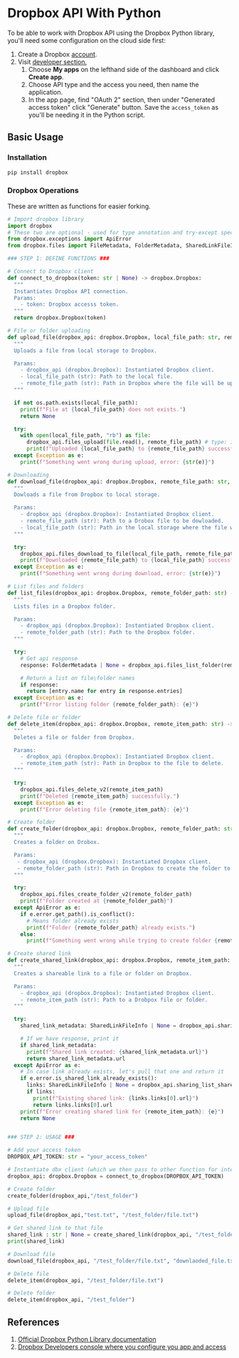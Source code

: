 # Dropbox API With Python

To be able to work with Dropbox API using the Dropbox Python library, you'll need some configuration on the cloud side first:

1. Create a Dropbox [account](https://www.dropbox.com/register).
2. Visit [developer section.](https://www.dropbox.com/developers) 
	1. Choose **My apps** on the lefthand side of the dashboard and click **Create app**.
	2. Choose API type and the access you need, then name the application.
	3. In the app page, find "OAuth 2" section, then under "Generated access token" click "Generate" button. Save the `access_token` as you'll be needing it in the Python script.


## Basic Usage

### Installation 

```powershell
pip install dropbox
```

### Dropbox Operations

These are written as functions for easier forking.

```python
# Import dropbox library
import dropbox
# These two are optional - used for type annotation and try-except specific error catching.
from dropbox.exceptions import ApiError
from dropbox.files import FileMetadata, FolderMetadata, SharedLinkFileInfo

### STEP 1: DEFINE FUNCTIONS ###

# Connect to Dropbox client
def connect_to_dropbox(token: str | None) -> dropbox.Dropbox:
  """
  Instantiates Dropbox API connection.
  Params:
    - token: Dropbox accesss token.
  """
  return dropbox.Dropbox(token)

# File or folder uploading
def upload_file(dropbox_api: dropbox.Dropbox, local_file_path: str, remote_file_path: str) -> None:
  """
  Uploads a file from local storage to Dropbox.

  Params:
    - dropbox_api (dropbox.Dropbox): Instantiated Dropbox client.
    - local_file_path (str): Path to the local file.
    - remote_file_path (str): Path in Dropbox where the file will be uploaded.
  """

  if not os.path.exists(local_file_path):
    print(f"File at {local_file_path} does not exists.")
    return None

  try:
    with open(local_file_path, "rb") as file:
      dropbox_api.files_upload(file.read(), remote_file_path) # type: ignore
      print(f"Uploaded {local_file_path} to {remote_file_path} successfully.")
  except Exception as e:
    print(f"Something went wrong during upload, error: {str(e)}")

# Downloading
def download_file(dropbox_api: dropbox.Dropbox, remote_file_path: str, local_file_path: str) -> None:
  """
  Dowloads a file from Dropbox to local storage.

  Params:
    - dropbox_api (dropbox.Dropbox): Instantiated Dropbox client.
    - remote_file_path (str): Path to a Drobox file to be dowloaded.
    - local_file_path (str): Path in the local storage where the file will be downloaded.
  """

  try:
    dropbox_api.files_download_to_file(local_file_path, remote_file_path)
    print(f"Downloaded {remote_file_path} to {local_file_path} successfully.")
  except Exception as e:
    print(f"Something went wrong during download, error: {str(e)}")

# List files and folders
def list_files(dropbox_api: dropbox.Dropbox, remote_folder_path: str) -> list | None:
  """
  Lists files in a Dropbox folder.

  Params:
    - dropbox_api (dropbox.Dropbox): Instantiated Dropbox client.
    - remote_folder_path (str): Path to the Dropbox folder.
  """

  try:
    # Get api response
    response: FolderMetadata | None = dropbox_api.files_list_folder(remote_folder_path)

    # Return a list on file\folder names
    if response:
      return [entry.name for entry in response.entries]
  except Exception as e:
    print(f"Error listing folder {remote_folder_path}: {e}")

# Delete file or folder
def delete_item(dropbox_api: dropbox.Dropbox, remote_item_path: str) -> None:
  """
  Deletes a file or folder from Dropbox.

  Params:
    - dropbox_api (dropbox.Dropbox): Instantiated Dropbox client.
    - remote_item_path (str): Path in Dropbox to the file to delete.
  """

  try:
    dropbox_api.files_delete_v2(remote_item_path)
    print(f"Deleted {remote_item_path} successfully.")
  except Exception as e:
    print(f"Error deleting file {remote_item_path}: {e}")

# Create folder
def create_folder(dropbox_api: dropbox.Dropbox, remote_folder_path: str) -> None:
  """
  Creates a folder on Drobox.

  Params:
   - dropbox_api (dropbox.Dropbox): Instantiated Dropbox client.
   - remote_folder_path (str): Path in Dropbox to create the folder to.
  """

  try:
    dropbox_api.files_create_folder_v2(remote_folder_path)
    print(f"Folder created at {remote_folder_path}")
  except ApiError as e:
    if e.error.get_path().is_conflict():
      # Means folder already exists
      print(f"Folder {remote_folder_path} already exists.")
    else:
      print(f"Something went wrong while trying to create folder {remote_folder_path}, error: {e}.")

# Create shared link
def create_shared_link(dropbox_api: dropbox.Dropbox, remote_item_path: str) -> str | None:
  """
  Creates a shareable link to a file or folder on Dropbox.

  Params:
    - dropbox_api (dropbox.Dropbox): Instantiated Dropbox client.
    - remote_item_path (str): Path to a Drobpox file or folder.
  """

  try:
    shared_link_metadata: SharedLinkFileInfo | None = dropbox_api.sharing_create_shared_link_with_settings(remote_item_path)

    # If we have response, print it
    if shared_link_metadata:
      print(f"Shared link created: {shared_link_metadata.url}")
      return shared_link_metadata.url
  except ApiError as e:
    # In case link already exists, let's pull that one and return it
    if e.error.is_shared_link_already_exists():
      links: SharedLinkFileInfo | None = dropbox_api.sharing_list_shared_links(path=remote_item_path)
      if links:
        print(f"Existing shared link: {links.links[0].url}")
        return links.links[0].url
    print(f"Error creating shared link for {remote_item_path}: {e}")
    return None


### STEP 2: USAGE ###

# Add your access token
DROPBOX_API_TOKEN: str = "your_access_token"

# Instantiate dbx client (which we then pass to other function for interacting with the Dropbox API)
dropbox_api: dropbox.Dropbox = connect_to_dropbox(DROPBOX_API_TOKEN)

# Create folder
create_folder(dropbox_api,"/test_folder")

# Upload file
upload_file(dropbox_api,"test.txt", "/test_folder/file.txt")

# Get shared link to that file
shared_link : str | None = create_shared_link(dropbox_api, "/test_folder/file.txt")
print(shared_link)

# Download file
download_file(dropbox_api, "/test_folder/file.txt", "downlaoded_file.txt")

# Delete file
delete_item(dropbox_api, "/test_folder/file.txt")

# Delete folder
delete_item(dropbox_api, "/test_folder")
```


## References

1. [Official Dropbox Python Library documentation](https://www.dropbox.com/developers/documentation/python#tutorial)
2. [Dropbox Developers console where you configure you app and access](https://www.dropbox.com/developers)